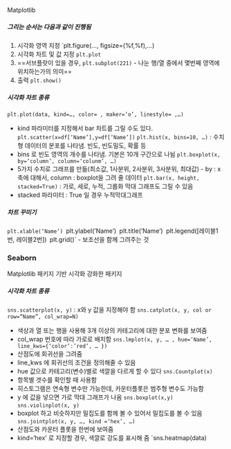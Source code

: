 Matplotlib 
##### 그리는 순서는 다음과 같이 진행됨  
1. 시각화 영역 지정 `plt.figure(…, figsize=(%f,%f),…)
2. 시각화 차트 및 값 지정 `plt.plot` 
3. ==서브플랏이 있을 경우, `plt.subplot(221)`  - 나눈 행/열 중에서 몇번째 영역에 위치하는가의 의미==
4. 출력 `plt.show()`
##### 시각화 차트 종류
`plt.plot(data, kind=…, color= , maker=‘o’, linestyle= ,…)`
- kind 파라미터를 지정해서 bar 차트를 그릴 수도 있다. 
`plt.scatter(x=df[‘Name’],y=df[‘Name’])`
`plt.hist(x, bins=10, …)` : 수치형 데이터의 분포를 나타냄. 빈도, 빈도밀도, 확률 등
- bins 로 빈도 영역의 개수를 나타냄. 기본은 10개 구간으로 나뉨 
`plt.boxplot(x, by=‘column’, column=‘colunm’, …)` 
- 5가지 수치로 그래프를 만듦(최소값, 1사분위, 2사분위, 3사분위, 최대값)
- by : x축에 대해서, column : boxplot을 그려 줄 데이터
`plt.bar(x, height, stacked=True)` : 가로, 세로, 누적, 그룹화 막대 그래프도 그릴 수 있음
- stacked 파라미터 : True 일 경우 누적막대그래프
##### 차트 꾸미기
`plt.xlable(‘Name’)
`plt.ylabel(’Name’)`
`plt.title(’Name’)`
`plt.legend([레이블1번, 레이블2번])`
`plt.grid()` - 보조선을 함께 그려주는 것
### Seaborn 
Matplotlib 패키지 기반 시각화 강화한 패키지 
##### 시각화 차트 종류 
`sns.scatterplot(x, y)` : x와 y 값을 지정해야 함 
`sns.catplot(x, y, col or row=“Name”, col_wrap=N)` 
- 색상과 열 또는 행을 사용해 3개 이상의 카테고리에 대한 분포 변화를 보여줌
- col_wrap 번호에 따라 가로로 배치함 
`sns.lmplot(x, y, … , hue=‘Name’, line_kws={‘color’:’red’, … })` 
- 산점도에 회귀선을 그려줌
- line_kws 에 회귀선의 조건을 정의해줄 수 있음
- hue 값으로 카테고리(변수)별로 색깔을 다르게 할 수 있다 
`sns.Countplot(x)` 
- 항목별 갯수를 확인할 때 사용함
- 히스토그램은 연속형 변수만 가능한데, 카운터플롯은 범주형 변수도 가능함 
- y 에 값을 넣으면 가로 막대 그래프가 나옴
`sns.boxplot(x,y)`
`sns.violinplot(x, y)`
- boxplot 하고 비슷하지만 밀집도를 함께 볼 수 있어서 밀집도를 볼 수 있음 
`sns.jointplot(x, y, …, kind =‘hex’, …)`
- 산점도와 카운터 플롯을 한번에 보여줌 
- kind=‘hex’ 로 지정할 경우, 색깔로 강도를 표시해 줌
`sns.heatmap(data)

